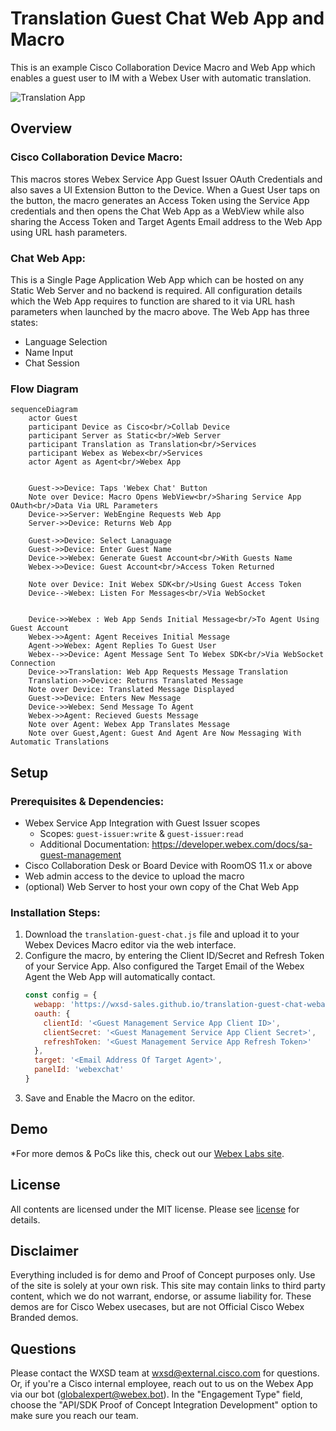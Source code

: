 # Translation Guest Chat Web App and Macro

This is an example Cisco Collaboration Device Macro and Web App which enables a guest user to IM with a Webex User with automatic translation.

![Translation App](https://github.com/user-attachments/assets/55661e39-92df-4f8f-ad5d-4c12ea59c5e8)


## Overview

### Cisco Collaboration Device Macro:

This macros stores Webex Service App Guest Issuer OAuth Credentials and also saves a UI Extension Button to the Device. When a Guest User taps on the button, the macro generates an Access Token using the Service App credentials and then opens the Chat Web App as a WebView while also sharing the Access Token and Target Agents Email address to the Web App using URL hash parameters.

### Chat Web App:

This is a Single Page Application Web App which can be hosted on any Static Web Server and no backend is required. All configuration details which the Web App requires to function are shared to it via URL hash parameters when launched by the macro above. The Web App has three states:

* Language Selection
* Name Input
* Chat Session



### Flow Diagram

```mermaid
sequenceDiagram
    actor Guest
    participant Device as Cisco<br/>Collab Device
    participant Server as Static<br/>Web Server
    participant Translation as Translation<br/>Services
    participant Webex as Webex<br/>Services
    actor Agent as Agent<br/>Webex App


    Guest->>Device: Taps 'Webex Chat' Button
    Note over Device: Macro Opens WebView<br/>Sharing Service App OAuth<br/>Data Via URL Parameters
    Device->>Server: WebEngine Requests Web App
    Server->>Device: Returns Web App

    Guest->>Device: Select Lanaguage
    Guest->>Device: Enter Guest Name
    Device->>Webex: Generate Guest Account<br/>With Guests Name
    Webex->>Device: Guest Account<br/>Access Token Returned
   
    Note over Device: Init Webex SDK<br/>Using Guest Access Token
    Device-->Webex: Listen For Messages<br/>Via WebSocket

    
    Device->>Webex : Web App Sends Initial Message<br/>To Agent Using Guest Account
    Webex->>Agent: Agent Receives Initial Message
    Agent->>Webex: Agent Replies To Guest User
    Webex-->>Device: Agent Message Sent To Webex SDK<br/>Via WebSocket Connection
    Device->>Translation: Web App Requests Message Translation
    Translation->>Device: Returns Translated Message
    Note over Device: Translated Message Displayed
    Guest->>Device: Enters New Message
    Device->>Webex: Send Message To Agent
    Webex->>Agent: Recieved Guests Message
    Note over Agent: Webex App Translates Message
    Note over Guest,Agent: Guest And Agent Are Now Messaging With Automatic Translations
```



## Setup

### Prerequisites & Dependencies: 

- Webex Service App Integration with Guest Issuer scopes
    - Scopes: ``guest-issuer:write`` & ``guest-issuer:read``
    - Additional Documentation: https://developer.webex.com/docs/sa-guest-management
- Cisco Collaboration Desk or Board Device with RoomOS 11.x or above
- Web admin access to the device to upload the macro
- (optional) Web Server to host your own copy of the Chat Web App


### Installation Steps:

1. Download the ``translation-guest-chat.js`` file and upload it to your Webex Devices Macro editor via the web interface.
2. Configure the macro, by entering the Client ID/Secret and Refresh Token of your Service App. Also configured the Target Email of the Webex Agent the Web App will automatically contact.
    ```javascript
    const config = {
      webapp: 'https://wxsd-sales.github.io/translation-guest-chat-webapp-macro/webapp',
      oauth: {
        clientId: '<Guest Management Service App Client ID>',
        clientSecret: '<Guest Management Service App Client Secret>',
        refreshToken: '<Guest Management Service App Refresh Token>'
      },
      target: '<Email Address Of Target Agent>',
      panelId: 'webexchat'
    }
    ```
4. Save and Enable the Macro on the editor.

## Demo

*For more demos & PoCs like this, check out our [Webex Labs site](https://collabtoolbox.cisco.com/webex-labs).

## License

All contents are licensed under the MIT license. Please see [license](LICENSE) for details.


## Disclaimer
<!-- Keep the following here -->  
Everything included is for demo and Proof of Concept purposes only. Use of the site is solely at your own risk. This site may contain links to third party content, which we do not warrant, endorse, or assume liability for. These demos are for Cisco Webex usecases, but are not Official Cisco Webex Branded demos.


## Questions
Please contact the WXSD team at [wxsd@external.cisco.com](mailto:wxsd@external.cisco.com?subject=translation-guest-chat-webapp-macro) for questions. Or, if you're a Cisco internal employee, reach out to us on the Webex App via our bot (globalexpert@webex.bot). In the "Engagement Type" field, choose the "API/SDK Proof of Concept Integration Development" option to make sure you reach our team. 
